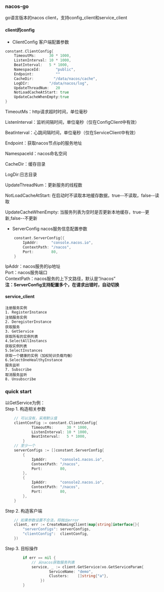 ### nacos-go
go语言版本的nacos client，支持config_client和service_client

#### client的config
- ClientConfig 客户端配置参数  
```go
constant.ClientConfig{
    TimeoutMs:      30 * 1000,
    ListenInterval: 10 * 1000,
    BeatInterval:   5 * 1000,
    NamespaceId:       "public",
    Endpoint:          ""
    CacheDir:         "/data/nacos/cache",
    LogDIr:         "/data/nacos/log",
    UpdateThreadNum:   20
    NotLoadCacheAtStart: true
    UpdateCacheWhenEmpty:true
}
```
TimeoutMs：http请求超时时间，单位毫秒
  
ListenInterval：监听间隔时间，单位毫秒（仅在ConfigClient中有效） 
 
BeatInterval：心跳间隔时间，单位毫秒（仅在ServiceClient中有效）

Endpoint：获取nacos节点ip的服务地址

NamespaceId：nacos命名空间

CacheDir：缓存目录

LogDir:日志目录

UpdateThreadNum：更新服务的线程数

NotLoadCacheAtStart: 在启动时不读取本地缓存数据，true--不读取，false--读取

UpdateCacheWhenEmpty: 当服务列表为空时是否更新本地缓存，true--更新,false--不更新


- ServerConfig nacos服务信息配置参数
```go
    constant.ServerConfig{{
		IpAddr:      "console.nacos.io",
		ContextPath: "/nacos",
		Port:        80,
	}
```
IpAddr：nacos服务的ip地址  
Port：nacos服务端口  
ContextPath：nacos服务的上下文路径，默认是“/nacos”  
<b>注：ServerConfig支持配置多个，在请求出错时，自动切换</b>


#### service_client
    注册服务实例  
    1. RegisterInstance  
    注销服务实例  
    2. DeregisterInstance  
    获取服务
    3. GetService
    获取所有的实例列表 
    4.SelectAllInstancs 
    获取实例列表
    5.SelectInstances
    获取一个健康的实例（加权轮训负载均衡）
    6.SelectOneHealthyInstance
    服务监听
    7. Subscribe
    取消服务监听  
    8. Unsubscribe

### quick start
以GetService为例：  
Step 1. 构造相关参数  
```go
    // 可以没有，采用默认值
    clientConfig := constant.ClientConfig{
    		TimeoutMs:      30 * 1000,
    		ListenInterval: 10 * 1000,
    		BeatInterval:   5 * 1000,
    	} 
    // 至少一个
    serverConfigs := []constant.ServerConfig{
    	{
    	    IpAddr:      "console1.nacos.io",
    	    ContextPath: "/nacos",
    	    Port:        80,
        },
        {
            IpAddr:      "console2.nacos.io",
            ContextPath: "/nacos",
            Port:        80,
        },
    }
```
Step 2. 构造客户端
```go
    // 如果参数设置不合法，将抛出error
    client, err := CreateNamingClient(map[string]interface{}{
    	"serverConfigs": serverConfigs,
    	"clientConfig":  clientConfig,
    })
```
Step 3. 目标操作
```go
        if err == nil {
        	// 从nacos获取服务列表
    		service, _ := client.GetService(vo.GetServiceParam{
            		ServiceName: "demo",
            		Clusters:    []string{"a"},
            	})
    	}
```


